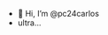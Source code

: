 - 👋 Hi, I’m @pc24carlos
- ultra...
<!---
pc24carlos/pc24carlos is a ✨ special ✨ repository because its `README.md` (this file) appears on your GitHub profile.
You can click the Preview link to take a look at your changes.
--->
